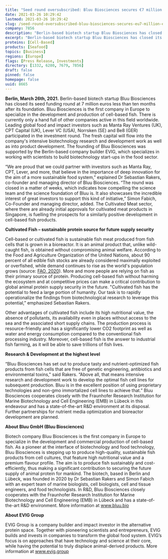 ```yaml
---
title: "Seed round oversubscribed: Bluu Biosciences secures €7 million – Europe's first cell-based fish biotech company takes off"
date: 2021-03-26 10:29:42
lastmod: 2021-03-26 10:29:42
slug: /seed-round-oversubscribed-bluu-biosciences-secures-eu7-million-europes-first-cell-based
company: 7856
description: "Berlin-based biotech startup Bluu Biosciences has closed its seed funding round at 7 million euros less than ten months after its foundation. Bluu Biosciences is the first company in Europe to specialize in the development and production of cell-based fish."
excerpt: "Berlin-based biotech startup Bluu Biosciences has closed its seed funding round at 7 million euros less than ten months after its foundation. Bluu Biosciences is the first company in Europe to specialize in the development and production of cell-based fish."
proteins: [Cell-Based]
products: [Seafood]
topics: [Business]
regions: [Europe]
flags: [Press Release, Investments]
directory: [1332, 6280, 7679, 7856]
draft: false
pinned: false
homepage: false
uuid: 8665
---
```

<p><strong>Berlin, March 26th, 2021.</strong> Berlin-based biotech startup Bluu Biosciences has closed its seed funding round at 7 million euros less than ten months after its foundation. Bluu Biosciences is the first company in Europe to specialize in the development and production of cell-based fish. There is currently only a hand full of other companies active in this field worldwide. Leading global food and impact investors such as Manta Ray Ventures (UK), CPT Capital (UK), Lever VC (USA), Norrsken (SE) and Be8 (GER) participated in the investment round. The fresh capital will flow into the company's intensive biotechnology research and development work as well as into product development. The founding of Bluu Biosciences was supported by the Berlin-based company builder EVIG, which specializes in working with scientists to build biotechnology start-ups in the food sector.</p>
<p>“We are proud that we could partner with investors such as Manta Ray, CPT, Lever, and more, that believe in the importance of deep innovation for the aim of a more sustainable food system,” explained Dr Sebastian Rakers, co-founder and managing director of Bluu Biosciences. “The round was closed in a matter of weeks, which indicates how compelling the science team and the science foundation of Bluu is. It also showcases the incredible interest of great investors to support this kind of initiative,” Simon Fabich, Co-Founder and managing director, added. The Cultivated Meat sector, where there are already initial approvals for cultivated meat products in Singapore, is fuelling the prospects for a similarly positive development in cell-based fish products.</p>
<p><strong>Cultivated Fish – sustainable protein source for future supply security</strong></p>
<p>Cell-based or cultivated fish is sustainable fish meat produced from fish cells that is grown in a bioreactor. It is an animal product that, unlike wild-caught fish, is obtained without compromising animal welfare. According to the Food and Agriculture Organization of the United Nations, about 90 percent of all edible fish stocks are already considered maximally exploited or overfished, while demand continues to rise as the world's population grows (source: <a href="http://www.fao.org/state-of-fisheries-aquaculture/en/">FAO, 2020</a>). More and more people are relying on fish as their primary source of protein. Producing cell-based fish without harming the ecosystem and at competitive prices can make a critical contribution to global animal protein supply security in the future. "Cultivated fish has the potential to feed a large portion of humanity. Our task is to rapidly operationalize the findings from biotechnological research to leverage this potential,” emphasized Sebastian Rakers.</p>
<p>Other advantages of cultivated fish include its high nutritional value, the absence of pollutants, its availability even in places without access to the sea and the associated short supply chains. The production process is resource-friendly and has a significantly lower CO2 footprint as well as water and energy consumption compared to the conventional fish processing industry. Moreover, cell-based fish is the answer to industrial fish farming, as it will be able to save trillions of fish lives.</p>
<p><strong>Research & Development at the highest level</strong></p>
<p>“Bluu Biosciences has set out to produce tasty and nutrient-optimized fish products from fish cells that are free of genetic engineering, antibiotics and environmental toxins," said Rakers. “Above all, that means intensive research and development work to develop the optimal fish cell lines for subsequent production. Bluu is in the excellent position of using proprietary technologies and non-gmo immortalized cell lines to achieve that.” Bluu Biosciences cooperates closely with the Fraunhofer Research Institution for Marine Biotechnology and Cell Engineering (EMB) in Lübeck in this endeavour and has a state-of-the-art R&D environment at its disposal. Further partnerships for nutrient media optimization and bioreactor development are planned.</p>
<p><strong>About Bluu GmbH (Bluu Biosciences)</strong></p>
<p>Biotech company Bluu Biosciences is the first company in Europe to specialize in the development and commercial production of cell-based fish. As a pioneer at the interface of biotechnology and food technology, Bluu Biosciences is stepping up to produce high-quality, sustainable fish products from cell cultures, that feature high nutritional value and a premium flavour profile. The aim is to produce fish sustainably and cost-efficiently, thus making a significant contribution to securing the future supply of animal protein for mankind. The biotech, based in Berlin and Lübeck, was founded in 2020 by Dr Sebastian Rakers and Simon Fabich with an expert team of marine biologists, cell biologists, cell and tissue engineers, and food technologists. In R&D, Bluu Biosciences closely cooperates with the Fraunhofer Research Institution for Marine Biotechnology and Cell Engineering (EMB) in Lübeck and has a state-of-the-art R&D environment. More information at <a href="http://www.bluu.bio">www.bluu.bio</a></p>
<p><strong>About EVIG Group</strong></p>
<p>EVIG Group is a company builder and impact investor in the alternative protein space. Together with pioneering scientists and entrepreneurs, EVIG builds and invests in companies to transform the global food system. EVIG’s focus is on approaches that have technology and science at their core, while having the potential to truly displace animal-derived products. More information at <a href="http://www.evig.group">www.evig.group</a></p>
